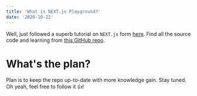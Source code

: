 ```yaml
---
title: 'What is NEXT.js Playground?'
date: '2020-10-22'
---
```


Well, just followed a superb tutorial on `NEXT.js` form [here](https://nextjs.org/learn/basics/create-nextjs-app?utm_source=next-site&utm_medium=homepage-cta&utm_campaign=next-website). Find all the source code and learning from [this GitHub repo](https://github.com/atapas/nextjs-playground).

# What's the plan?
Plan is to keep the repo up-to-date with more knowledge gain. Stay tuned. Oh yeah, feel free to follow it 👍!  